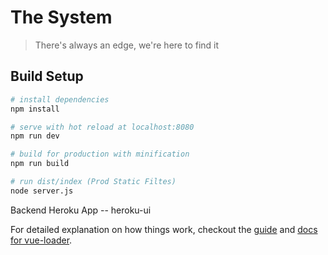 # The System

> There's always an edge, we're here to find it

## Build Setup

``` bash
# install dependencies
npm install

# serve with hot reload at localhost:8080
npm run dev

# build for production with minification
npm run build

# run dist/index (Prod Static Filtes)
node server.js
```

Backend Heroku App -- heroku-ui

For detailed explanation on how things work, checkout the [guide](http://vuejs-templates.github.io/webpack/) and [docs for vue-loader](http://vuejs.github.io/vue-loader).
